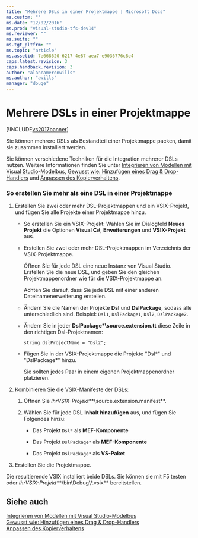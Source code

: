 ```yaml
---
title: "Mehrere DSLs in einer Projektmappe | Microsoft Docs"
ms.custom: ""
ms.date: "12/02/2016"
ms.prod: "visual-studio-tfs-dev14"
ms.reviewer: ""
ms.suite: ""
ms.tgt_pltfrm: ""
ms.topic: "article"
ms.assetid: 7e668620-6217-4e87-aea7-e9036776c8e4
caps.latest.revision: 3
caps.handback.revision: 3
author: "alancameronwills"
ms.author: "awills"
manager: "douge"
---
```

# Mehrere DSLs in einer Projektmappe
[!INCLUDE[vs2017banner](../code-quality/includes/vs2017banner.md)]

Sie können mehrere DSLs als Bestandteil einer Projektmappe packen, damit sie zusammen installiert werden.  
  
 Sie können verschiedene Techniken für die Integration mehrerer DSLs nutzen. Weitere Informationen finden Sie unter [Integrieren von Modellen mit Visual Studio\-Modelbus](../modeling/integrating-models-by-using-visual-studio-modelbus.md), [Gewusst wie: Hinzufügen eines Drag & Drop\-Handlers](../modeling/how-to-add-a-drag-and-drop-handler.md) und [Anpassen des Kopierverhaltens](../modeling/customizing-copy-behavior.md).  
  
### So erstellen Sie mehr als eine DSL in einer Projektmappe  
  
1.  Erstellen Sie zwei oder mehr DSL\-Projektmappen und ein VSIX\-Projekt, und fügen Sie alle Projekte einer Projektmappe hinzu.  
  
    -   So erstellen Sie ein VSIX\-Projekt: Wählen Sie im Dialogfeld **Neues Projekt** die Optionen **Visual C\#**, **Erweiterungen** und **VSIX\-Projekt** aus.  
  
    -   Erstellen Sie zwei oder mehr DSL\-Projektmappen im Verzeichnis der VSIX\-Projektmappe.  
  
         Öffnen Sie für jede DSL eine neue Instanz von Visual Studio. Erstellen Sie die neue DSL, und geben Sie den gleichen Projektmappenordner wie für die VSIX\-Projektmappe an.  
  
         Achten Sie darauf, dass Sie jede DSL mit einer anderen Dateinamenerweiterung erstellen.  
  
    -   Ändern Sie die Namen der Projekte **Dsl** und **DslPackage**, sodass alle unterschiedlich sind. Beispiel: `Dsl1`, `DslPackage1`, `Dsl2`, `DslPackage2`.  
  
    -   Ändern Sie in jeder **DslPackage\*\\source.extension.tt** diese Zeile in den richtigen Dsl\-Projektnamen:  
  
         `string dslProjectName = "Dsl2";`  
  
    -   Fügen Sie in der VSIX\-Projektmappe die Projekte "Dsl\*" und "DslPackage\*" hinzu.  
  
         Sie sollten jedes Paar in einem eigenen Projektmappenordner platzieren.  
  
2.  Kombinieren Sie die VSIX\-Manifeste der DSLs:  
  
    1.  Öffnen Sie *IhrVSIX\-Projekt***\\source.extension.manifest**.  
  
    2.  Wählen Sie für jede DSL **Inhalt hinzufügen** aus, und fügen Sie Folgendes hinzu:  
  
        -   Das Projekt `Dsl*` als **MEF\-Komponente**  
  
        -   Das Projekt `DslPackage*` als **MEF\-Komponente**  
  
        -   Das Projekt `DslPackage*` als **VS\-Paket**  
  
3.  Erstellen Sie die Projektmappe.  
  
 Die resultierende VSIX installiert beide DSLs. Sie können sie mit F5 testen oder *IhrVSIX\-Projekt***\\bin\\Debug\\\*.vsix** bereitstellen.  
  
## Siehe auch  
 [Integrieren von Modellen mit Visual Studio\-Modelbus](../modeling/integrating-models-by-using-visual-studio-modelbus.md)   
 [Gewusst wie: Hinzufügen eines Drag & Drop\-Handlers](../modeling/how-to-add-a-drag-and-drop-handler.md)   
 [Anpassen des Kopierverhaltens](../modeling/customizing-copy-behavior.md)